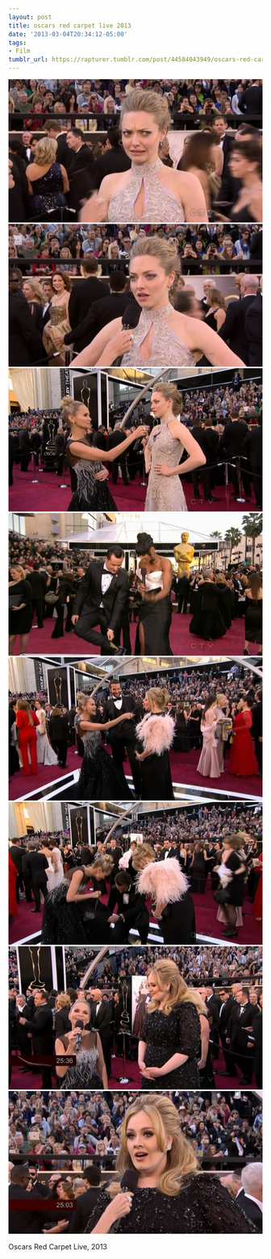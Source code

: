 ```yaml
---
layout: post
title: oscars red carpet live 2013
date: '2013-03-04T20:34:12-05:00'
tags:
- Film
tumblr_url: https://rapturer.tumblr.com/post/44584043949/oscars-red-carpet-live-2013
---
```

 ![](/assets/img/tumblr_mj5z10xgSW1r6af0jo1_1280.jpg)  
 ![](/assets/img/tumblr_mj5z10xgSW1r6af0jo2_1280.jpg)  
 ![](/assets/img/tumblr_mj5z10xgSW1r6af0jo3_1280.jpg)  
 ![](/assets/img/tumblr_mj5z10xgSW1r6af0jo4_1280.jpg)  
 ![](/assets/img/tumblr_mj5z10xgSW1r6af0jo6_1280.jpg)  
 ![](/assets/img/tumblr_mj5z10xgSW1r6af0jo5_1280.jpg)  
 ![](/assets/img/tumblr_mj5z10xgSW1r6af0jo7_1280.jpg)  
 ![](/assets/img/tumblr_mj5z10xgSW1r6af0jo8_1280.jpg)  
  

Oscars Red Carpet Live, 2013

